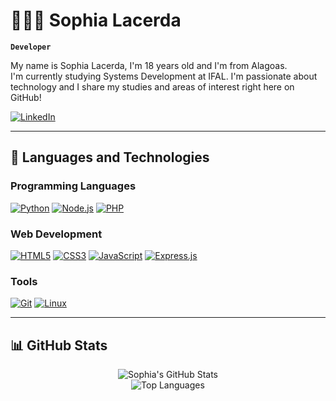 # 👩🏽‍💻 Sophia Lacerda

**`Developer`**

My name is Sophia Lacerda, I'm 18 years old and I'm from Alagoas.  
I'm currently studying Systems Development at IFAL. I'm passionate about technology and I share my studies and areas of interest right here on GitHub!  

[![LinkedIn](https://img.shields.io/badge/LinkedIn-0A66C2.svg?style=for-the-badge&logo=LinkedIn&logoColor=white)](https://www.linkedin.com/in/sophia-lacerda-buarque-magalh%C3%A3es-1660ab370/)

---

## 🤖 Languages and Technologies

### Programming Languages
[![Python](https://img.shields.io/badge/Python-3776AB?style=for-the-badge&logo=python&logoColor=white)](https://www.python.org/) [![Node.js](https://img.shields.io/badge/Node.js-339933?style=for-the-badge&logo=node.js&logoColor=white)](https://nodejs.org/pt) [![PHP](https://img.shields.io/badge/PHP-777BB4?style=for-the-badge&logo=php&logoColor=white)](https://www.php.net/)

### Web Development
[![HTML5](https://img.shields.io/badge/HTML5-E34F26?style=for-the-badge&logo=html5&logoColor=white)](https://developer.mozilla.org/en-US/docs/Glossary/HTML5) [![CSS3](https://img.shields.io/badge/CSS3-1572B6?style=for-the-badge&logo=css3&logoColor=white)](https://developer.mozilla.org/en-US/docs/Web/CSS) [![JavaScript](https://img.shields.io/badge/JavaScript-F7DF1E?style=for-the-badge&logo=javascript&logoColor=black)](https://developer.mozilla.org/pt-BR/docs/Web/JavaScript) [![Express.js](https://img.shields.io/badge/Express.js-000000?style=for-the-badge&logo=express&logoColor=white)](https://expressjs.com/) 

### Tools 
[![Git](https://img.shields.io/badge/Git-F05032?style=for-the-badge&logo=git&logoColor=white)](https://git-scm.com/) [![Linux](https://img.shields.io/badge/Linux-FCC624?style=for-the-badge&logo=linux&logoColor=black)](https://www.linux.org/)

---

## 📊 GitHub Stats

<div align="center">

![Sophia's GitHub Stats](https://github-readme-stats.vercel.app/api?username=soophiiaaa&show_icons=true&theme=tokyonight)  
![Top Languages](https://github-readme-stats.vercel.app/api/top-langs/?username=soophiiaaa&theme=tokyonight&layout=compact)

</div>

